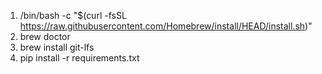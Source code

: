 1. /bin/bash -c "$(curl -fsSL https://raw.githubusercontent.com/Homebrew/install/HEAD/install.sh)"
2. brew doctor
3. brew install git-lfs
4. pip install -r requirements.txt
